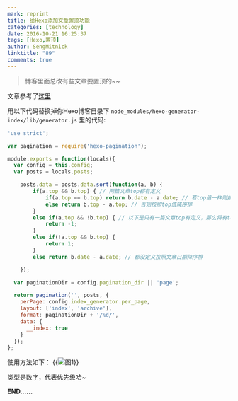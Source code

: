 ```yaml
---
mark: reprint
title: 给Hexo添加文章置顶功能
categories: [technology]
date: 2016-10-21 16:25:37
tags: [Hexo,置顶]
author: SengMitnick
linktitle: "89"
comments: true
---
```

> 博客里面总改有些文章要置顶的~~

文章参考了[这里](http://www.yuedongxu.cn/wod/)

用以下代码替换掉你Hexo博客目录下 `node_modules/hexo-generator-index/lib/generator.js` 里的代码:<!--more-->
``` js
'use strict';

var pagination = require('hexo-pagination');

module.exports = function(locals){
  var config = this.config;
  var posts = locals.posts;

    posts.data = posts.data.sort(function(a, b) {
        if(a.top && b.top) { // 两篇文章top都有定义
            if(a.top == b.top) return b.date - a.date; // 若top值一样则按照文章日期降序排
            else return b.top - a.top; // 否则按照top值降序排
        }
        else if(a.top && !b.top) { // 以下是只有一篇文章top有定义，那么将有top的排在前面（这里用异或操作居然不行233）
            return -1;
        }
        else if(!a.top && b.top) {
            return 1;
        }
        else return b.date - a.date; // 都没定义按照文章日期降序排

    });

  var paginationDir = config.pagination_dir || 'page';

  return pagination('', posts, {
    perPage: config.index_generator.per_page,
    layout: ['index', 'archive'],
    format: paginationDir + '/%d/',
    data: {
      __index: true
    }
  });
};
```

使用方法如下：
  {{<img name="1.jpg" caption="图1" alt="图1">}}

类型是数字，代表优先级哈~

**END……**